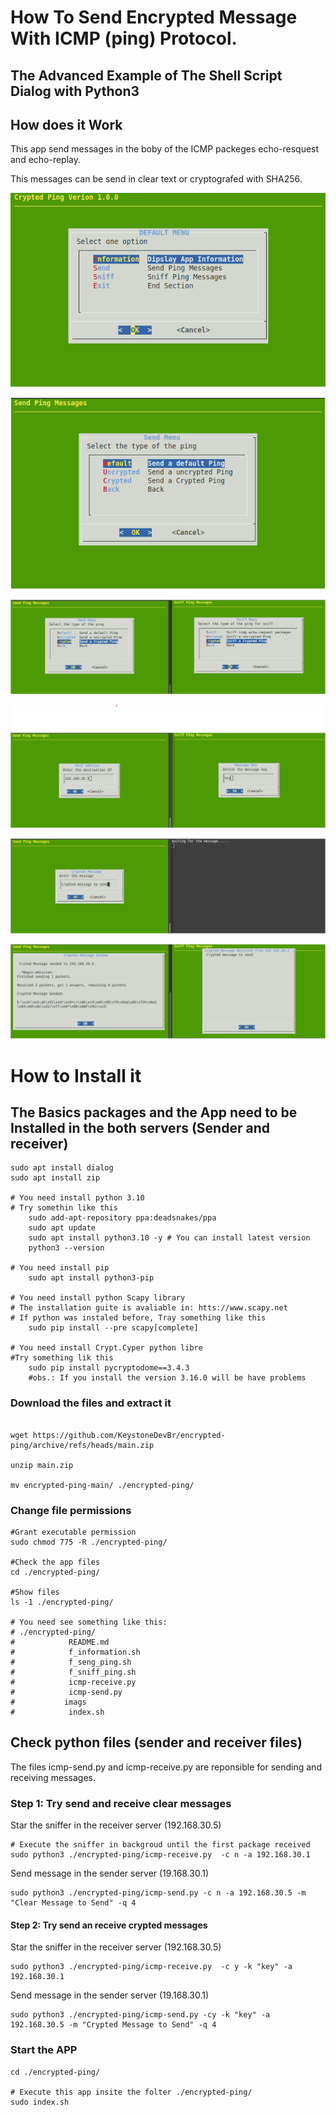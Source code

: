 
# How To Send Encrypted Message With ICMP (ping)  Protocol.

## The Advanced Example of The Shell Script Dialog with Python3

## How does it Work 

This app send messages in the boby of the ICMP packeges echo-resquest and echo-replay.

This messages can be send in clear text or cryptografed with SHA256.

![](./imags/index.png)

![](./imags/send-menu.png)

![](./imags/send-sniff.png)

![](./imags/send-sniff2.png)

![](./imags/send-sniff3.png)

![](./imags/send-sniff4.png)


# How to Install it
## The Basics packages and the App need to be Installed in the both servers (Sender and receiver)

```
sudo apt install dialog
sudo apt install zip

# You need install python 3.10
# Try somethin like this
    sudo add-apt-repository ppa:deadsnakes/ppa
    sudo apt update
    sudo apt install python3.10 -y # You can install latest version
    python3 --version

# You need install pip
    sudo apt install python3-pip

# You need install python Scapy library 
# The installation guite is avaliable in: htts://www.scapy.net
# If python was instaled before, Tray something like this
    sudo pip install --pre scapy[complete]

# You need install Crypt.Cyper python libre
#Try something lik this
    sudo pip install pycryptodome==3.4.3
    #obs.: If you install the version 3.16.0 will be have problems

```

 
### Download the files and extract it
```

wget https://github.com/KeystoneDevBr/encrypted-ping/archive/refs/heads/main.zip

unzip main.zip 

mv encrypted-ping-main/ ./encrypted-ping/

```

### Change file permissions

```
#Grant executable permission
sudo chmod 775 -R ./encrypted-ping/

#Check the app files
cd ./encrypted-ping/

#Show files
ls -1 ./encrypted-ping/

# You need see something like this:
# ./encrypted-ping/ 
#            README.md
#            f_information.sh
#            f_seng_ping.sh
#            f_sniff_ping.sh
#            icmp-receive.py
#            icmp-send.py
#           imags
#            index.sh
```

## Check python  files (sender and receiver files)

The files icmp-send.py and icmp-receive.py are reponsible for sending and receiving messages. 

### Step 1: Try send and receive clear messages


Star the sniffer in the receiver server (192.168.30.5)

```
# Execute the sniffer in backgroud until the first package received
sudo python3 ./encrypted-ping/icmp-receive.py  -c n -a 192.168.30.1 

```

Send  message in the sender server (19.168.30.1)

```
sudo python3 ./encrypted-ping/icmp-send.py -c n -a 192.168.30.5 -m "Clear Message to Send" -q 4

```

#### Step 2: Try send an receive crypted messages


Star the sniffer in the receiver server (192.168.30.5)
```
sudo python3 ./encrypted-ping/icmp-receive.py  -c y -k "key" -a 192.168.30.1

```

Send  message in the sender server (19.168.30.1)

```
sudo python3 ./encrypted-ping/icmp-send.py -cy -k "key" -a 192.168.30.5 -m "Crypted Message to Send" -q 4

```

### Start the APP

```
cd ./encrypted-ping/

# Execute this app insite the folter ./encrypted-ping/
sudo index.sh

```

